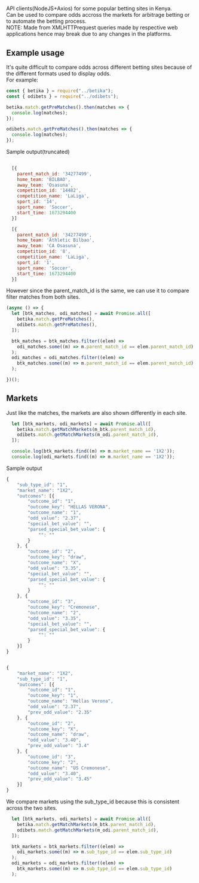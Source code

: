 #

API clients(NodeJS+Axios) for some popular betting sites in Kenya.  
Can be used to compare odds accross the markets for arbitrage betting or to automate the betting process.  
NOTE: Made from XMLHTTPrequest queries made by respective web applications hence may break due to any changes in the  platforms.

## Example usage

It's quite difficult to compare odds across different betting sites because of the different formats used to display odds.  
For example:

```js
const { betika } = require("../betika");
const { odibets } = require("../odibets");

betika.match.getPreMatches().then(matches => {
  console.log(matches);
});

odibets.match.getPreMatches().then(matches => {
  console.log(matches);
});
```

Sample output(truncated)

```js
  
  [{
    parent_match_id: '34277499',
    home_team: 'BILBAO',
    away_team: 'Osasuna',
    competition_id: '14482',
    competition_name: 'LaLiga',
    sport_id: '14',
    sport_name: 'Soccer',
    start_time: 1673294400
  }]

  [{
    parent_match_id: '34277499',
    home_team: 'Athletic Bilbao',
    away_team: 'CA Osasuna',
    competition_id: '8',
    competition_name: 'LaLiga',
    sport_id: '1',
    sport_name: 'Soccer',
    start_time: 1673294400
  }]
```

However since the parent_match_id is the same, we can use it to compare filter matches from both sites.

```js
(async () => {
  let [btk_matches, odi_matches] = await Promise.all([
    betika.match.getPreMatches(),
    odibets.match.getPreMatches(),
  ]);

  btk_matches = btk_matches.filter((elem) =>
    odi_matches.some((m) => m.parent_match_id == elem.parent_match_id)
  );
  odi_matches = odi_matches.filter((elem) =>
    btk_matches.some((m) => m.parent_match_id == elem.parent_match_id)
  );

})();

```

## Markets

Just like the matches, the markets are also shown differently in each site.
  
```js
  let [btk_markets, odi_markets] = await Promise.all([
    betika.match.getMatchMarkets(m_btk.parent_match_id),
    odibets.match.getMatchMarkets(m_odi.parent_match_id),
  ]);

  console.log(btk_markets.find((m) => m.market_name == '1X2'));
  console.log(odi_markets.find((m) => m.market_name == '1X2'));
```

Sample output

```js
{
    "sub_type_id": "1",
    "market_name": "1X2",
    "outcomes": [{
        "outcome_id": "1",
        "outcome_key": "HELLAS VERONA",
        "outcome_name": "1",
        "odd_value": "2.37",
        "special_bet_value": "",
        "parsed_special_bet_value": {
            "": ""
        }
    }, {
        "outcome_id": "2",
        "outcome_key": "draw",
        "outcome_name": "X",
        "odd_value": "3.35",
        "special_bet_value": "",
        "parsed_special_bet_value": {
            "": ""
        }
    }, {
        "outcome_id": "3",
        "outcome_key": "Cremonese",
        "outcome_name": "2",
        "odd_value": "3.35",
        "special_bet_value": "",
        "parsed_special_bet_value": {
            "": ""
        }
    }]
}


{
    "market_name": "1X2",
    "sub_type_id": "1",
    "outcomes": [{
        "outcome_id": "1",
        "outcome_key": "1",
        "outcome_name": "Hellas Verona",
        "odd_value": "2.37",
        "prev_odd_value": "2.35"
    }, {
        "outcome_id": "2",
        "outcome_key": "X",
        "outcome_name": "draw",
        "odd_value": "3.40",
        "prev_odd_value": "3.4"
    }, {
        "outcome_id": "3",
        "outcome_key": "2",
        "outcome_name": "US Cremonese",
        "odd_value": "3.40",
        "prev_odd_value": "3.45"
    }]
}

```

We compare markets using the sub_type_id because this is consistent across the two sites.

```js
  let [btk_markets, odi_markets] = await Promise.all([
    betika.match.getMatchMarkets(m_btk.parent_match_id),
    odibets.match.getMatchMarkets(m_odi.parent_match_id),
  ]);

  btk_markets = btk_markets.filter((elem) =>
    odi_markets.some((m) => m.sub_type_id == elem.sub_type_id)
  );
  odi_markets = odi_markets.filter((elem) =>
    btk_markets.some((m) => m.sub_type_id == elem.sub_type_id)
  );
```
